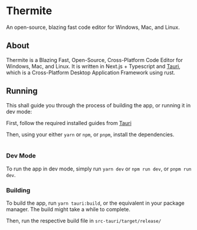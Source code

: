 # Thermite

An open-source, blazing fast code editor for Windows, Mac, and Linux. 
<br />

## About
Thermite is a Blazing Fast, Open-Source, Cross-Platform Code Editor for Windows, Mac, and Linux. It is written in Next.js + Typescript and [Tauri](https://tauri.studio/), which is a Cross-Platform Desktop Application Framework using rust.

## Running
This shall guide you through the process of building the app, or running it in dev mode:

First, follow the required installed guides from [Tauri](https://tauri.studio/v1/guides/getting-started/prerequisites)


Then, using your either ``yarn`` or ``npm``, or ``pnpm``, install the dependencies.
<br />
<br />

### Dev Mode
To run the app in dev mode, simply run ``yarn dev`` or ``npm run dev``, or ``pnpm run dev``.

### Building
To build the app, run ``yarn tauri:build``, or the equivalent in your package manager. The build might take a while to complete.


Then, run the respective build file in `src-tauri/target/release/`
